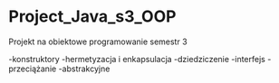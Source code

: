 # Project_Java_s3_OOP
Projekt na obiektowe programowanie semestr 3 

-konstruktory
-hermetyzacja i enkapsulacja
-dziedziczenie
-interfejs
-przeciążanie
-abstrakcyjne
